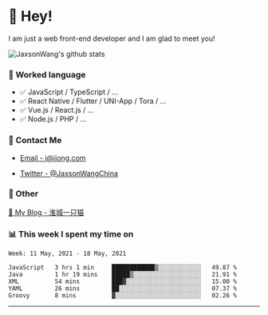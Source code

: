# 👋 Hey!

I am just a web front-end developer and I am glad to meet you!

![JaxsonWang's github stats](https://github-readme-stats.vercel.app/api?username=JaxsonWang&&show_icons=true&&title_color=1abc9c&&icon_color=1abc9c)


### 📝 Worked language

- ✅ JavaScript / TypeScript / ...
- ✅ React Native / Flutter / UNI-App / Tora / ...
- ✅ Vue.js / React.js / ...
- ✅ Node.js / PHP / ...

### 📮 Contact Me

- [Email - i@iiong.com](mailto:i@iiong.com)

- [Twitter - @JaxsonWangChina](https://twitter.com/JaxsonWangChina)

### 🤪 Other

[📌 My Blog - 淮城一只猫](https://iiong.com)

### 📊 This week I spent my time on

<!--START_SECTION:waka-->
```text
Week: 11 May, 2021 - 18 May, 2021

JavaScript   3 hrs 1 min     ████████████▒░░░░░░░░░░░░   49.87 % 
Java         1 hr 19 mins    █████▒░░░░░░░░░░░░░░░░░░░   21.91 % 
XML          54 mins         ███▓░░░░░░░░░░░░░░░░░░░░░   15.00 % 
YAML         26 mins         ██░░░░░░░░░░░░░░░░░░░░░░░   07.37 % 
Groovy       8 mins          ▓░░░░░░░░░░░░░░░░░░░░░░░░   02.26 % 
```
<!--END_SECTION:waka-->

---
